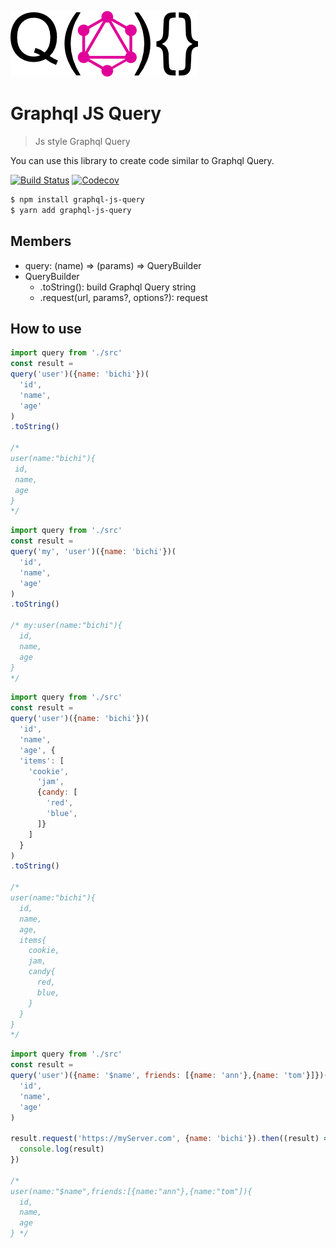 ![intro](./media/intro.png)
# Graphql JS Query
> Js style Graphql Query

You can use this library to create code similar to Graphql Query.

[![Build Status](https://travis-ci.org/bichikim/keg.svg?branch=master)](https://travis-ci.org/bichikim/graphql-js-query)
[![Codecov](https://img.shields.io/codecov/c/github/bichikim/keg.svg)](https://codecov.io/github/bichikim/graphql-js-query)


```bash
$ npm install graphql-js-query
$ yarn add graphql-js-query
```

## Members

- query: (name) => (params) => QueryBuilder
- QueryBuilder
  - .toString(): build Graphql Query string
  - .request(url, params?, options?): request


## How to use
```javascript
import query from './src'
const result = 
query('user')({name: 'bichi'})(
  'id',
  'name',
  'age'
)
.toString()

/* 
user(name:"bichi"){
 id,
 name,
 age
}
*/ 
```
```javascript
import query from './src'
const result = 
query('my', 'user')({name: 'bichi'})(
  'id',
  'name',
  'age'
)
.toString()

/* my:user(name:"bichi"){
  id,
  name,
  age
}
*/
```
```javascript
import query from './src'
const result = 
query('user')({name: 'bichi'})(
  'id',
  'name',
  'age', {
  'items': [
    'cookie',
      'jam',
      {candy: [
        'red',
        'blue',
      ]}
    ]
  }
)
.toString()

/*
user(name:"bichi"){
  id,
  name,
  age,
  items{
    cookie,
    jam,
    candy{
      red,
      blue,
    }
  }
} 
*/
```
```javascript
import query from './src'
const result = 
query('user')({name: '$name', friends: [{name: 'ann'},{name: 'tom'}]})(
  'id',
  'name',
  'age'
)

result.request('https://myServer.com', {name: 'bichi'}).then((result) => {
  console.log(result)
})

/* 
user(name:"$name",friends:[{name:"ann"},{name:"tom"]){
  id,
  name,
  age
} */
```
